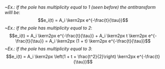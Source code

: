 *~Ex.: If the pole has multiplicity equal to $1$ (seen before) the antitransform willl be*:$$e_i(t) = A_i \kern2px e^{-\frac{t}{\tau}}$$
*~Ex.: If the pole has multiplicity equal to $2$*:
$$e_i(t) = A_i \kern2px e^{-\frac{t}{\tau}} + A_i \kern2px t \kern2px  e^{-\frac{t}{\tau}} = A_i \kern2px (1 + t) \kern2px  e^{-\frac{t}{\tau}}$$
*~Ex.: If the pole has multiplicity equal to $3$*:
$$e_i(t) = A_i \kern2px \left(1 + t + \frac{t^2}{2}\right) \kern2px  e^{-\frac{t}{\tau}}$$
